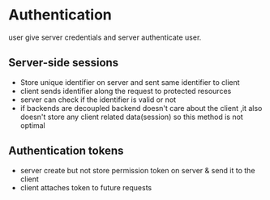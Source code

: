 # Authentication 
user give server credentials and server authenticate user.

## Server-side sessions
* Store unique identifier on server and sent same identifier to client 
* client sends identifier along the request to protected resources 
* server can check if the identifier is valid or not 
* if backends are decoupled backend doesn't care about the client ,it also doesn't store any client related data(session) so this method is not optimal

## Authentication tokens 
* server create but not store permission token on server & send it to the client 
* client attaches token to future requests

## 